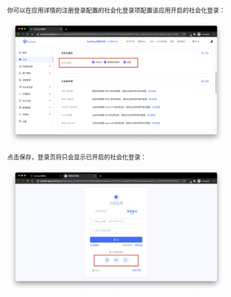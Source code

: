 你可以在应用详情的注册登录配置的社会化登录项配置该应用开启的社会化登录：

![](../../images/config-social-connections.png)

点击保存，登录页将只会显示已开启的社会化登录：

![](../../images/configured-social-connections.png)